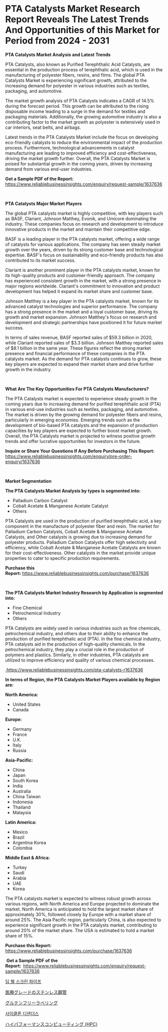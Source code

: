 <p><h1>PTA Catalysts Market Research Report Reveals The Latest Trends And Opportunities of this Market for Period from 2024 - 2031</h1></p><p><strong>PTA Catalysts Market Analysis and Latest Trends</strong></p>
<p><p>PTA Catalysts, also known as Purified Terephthalic Acid Catalysts, are essential in the production process of terephthalic acid, which is used in the manufacturing of polyester fibers, resins, and films. The global PTA Catalysts Market is experiencing significant growth, attributed to the increasing demand for polyester in various industries such as textiles, packaging, and automotive.</p><p>The market growth analysis of PTA Catalysts indicates a CAGR of 14.5% during the forecast period. This growth can be attributed to the rising disposable income leading to a surge in the demand for textiles and packaging materials. Additionally, the growing automotive industry is also a contributing factor to the market growth as polyester is extensively used in car interiors, seat belts, and airbags.</p><p>Latest trends in the PTA Catalysts Market include the focus on developing eco-friendly catalysts to reduce the environmental impact of the production process. Furthermore, technological advancements in catalyst manufacturing are leading to improved efficiency and cost-effectiveness, driving the market growth further. Overall, the PTA Catalysts Market is poised for substantial growth in the coming years, driven by increasing demand from various end-user industries.</p></p>
<p><strong>Get a Sample PDF of the Report:&nbsp;</strong> <a href="https://www.reliablebusinessinsights.com/enquiry/request-sample/1637636">https://www.reliablebusinessinsights.com/enquiry/request-sample/1637636</a></p>
<p>&nbsp;</p>
<p><strong>PTA Catalysts Major Market Players</strong></p>
<p><p>The global PTA catalysts market is highly competitive, with key players such as BASF, Clariant, Johnson Matthey, Evonik, and Umicore dominating the industry. These companies focus on research and development to introduce innovative products in the market and maintain their competitive edge.</p><p>BASF is a leading player in the PTA catalysts market, offering a wide range of catalysts for various applications. The company has seen steady market growth over the years, driven by its strong customer base and technological expertise. BASF's focus on sustainability and eco-friendly products has also contributed to its market success.</p><p>Clariant is another prominent player in the PTA catalysts market, known for its high-quality products and customer-friendly approach. The company has experienced consistent growth in the market, with a strong presence in major regions worldwide. Clariant's commitment to innovation and product development has helped it expand its market share and customer base.</p><p>Johnson Matthey is a key player in the PTA catalysts market, known for its advanced catalyst technologies and superior performance. The company has a strong presence in the market and a loyal customer base, driving its growth and market expansion. Johnson Matthey's focus on research and development and strategic partnerships have positioned it for future market success.</p><p>In terms of sales revenue, BASF reported sales of $59.3 billion in 2020, while Clariant reported sales of $3.3 billion. Johnson Matthey reported sales of $8.1 billion in the same year. These figures reflect the strong market presence and financial performance of these companies in the PTA catalysts market. As the demand for PTA catalysts continues to grow, these key players are expected to expand their market share and drive further growth in the industry.</p></p>
<p>&nbsp;</p>
<p><strong>What Are The Key Opportunities For PTA Catalysts Manufacturers?</strong></p>
<p><p>The PTA Catalysts market is expected to experience steady growth in the coming years due to increasing demand for purified terephthalic acid (PTA) in various end-use industries such as textiles, packaging, and automotive. The market is driven by the growing demand for polyester fibers and resins, particularly in emerging economies. Emerging trends such as the development of bio-based PTA catalysts and the expansion of production capacities by key players are expected to further boost market growth. Overall, the PTA Catalysts market is projected to witness positive growth trends and offer lucrative opportunities for investors in the future.</p></p>
<p><strong>Inquire or Share Your Questions If Any Before Purchasing This Report:</strong> <a href="https://www.reliablebusinessinsights.com/enquiry/pre-order-enquiry/1637636">https://www.reliablebusinessinsights.com/enquiry/pre-order-enquiry/1637636</a></p>
<p>&nbsp;</p>
<p><strong>Market Segmentation</strong></p>
<p><strong>The PTA Catalysts Market Analysis by types is segmented into:</strong></p>
<p><ul><li>Palladium Carbon Catalyst</li><li>Cobalt Acetate & Manganese Acetate Catalyst</li><li>Others</li></ul></p>
<p><p>PTA Catalysts are used in the production of purified terephthalic acid, a key component in the manufacture of polyester fiber and resin. The market for Palladium Carbon Catalysts, Cobalt Acetate & Manganese Acetate Catalysts, and Other catalysts is growing due to increasing demand for polyester products. Palladium Carbon Catalysts offer high selectivity and efficiency, while Cobalt Acetate & Manganese Acetate Catalysts are known for their cost-effectiveness. Other catalysts in the market provide unique properties to cater to specific production requirements.</p></p>
<p><strong>Purchase this Report:&nbsp;</strong><a href="https://www.reliablebusinessinsights.com/purchase/1637636">https://www.reliablebusinessinsights.com/purchase/1637636</a></p>
<p>&nbsp;</p>
<p><strong>The PTA Catalysts Market Industry Research by Application is segmented into:</strong></p>
<p><ul><li>Fine Chemical</li><li>Petrochemical Industry</li><li>Others</li></ul></p>
<p><p>PTA Catalysts are widely used in various industries such as fine chemicals, petrochemical industry, and others due to their ability to enhance the production of purified terephthalic acid (PTA). In the fine chemical industry, PTA catalysts aid in the production of high-quality chemicals. In the petrochemical industry, they play a crucial role in the production of polymers and plastics. Similarly, in other industries, PTA catalysts are utilized to improve efficiency and quality of various chemical processes.</p></p>
<p><a href="https://www.reliablebusinessinsights.com/pta-catalysts-r1637636">&nbsp;https://www.reliablebusinessinsights.com/pta-catalysts-r1637636</a></p>
<p><strong>In terms of Region, the PTA Catalysts Market Players available by Region are:</strong></p>
<p>
    <p> <strong> North America: </strong>
        <ul>
            <li>United States</li>
            <li>Canada</li>
        </ul>
        </p> 
    <p> <strong> Europe: </strong>
        <ul>
            <li>Germany</li>
            <li>France</li>
            <li>U.K.</li>
            <li>Italy</li>
            <li>Russia</li>
        </ul>
        </p> 
    <p> <strong> Asia-Pacific: </strong>
        <ul>
            <li>China</li>
            <li>Japan</li>
            <li>South Korea</li>
            <li>India</li>
            <li>Australia</li>
            <li>China Taiwan</li>
            <li>Indonesia</li>
            <li>Thailand</li>
            <li>Malaysia</li>
        </ul>
        </p> 
    <p> <strong> Latin America: </strong>
        <ul>
            <li>Mexico</li>
            <li>Brazil</li>
            <li>Argentina Korea</li>
            <li>Colombia</li>
        </ul>
        </p> 
    <p> <strong> Middle East & Africa: </strong>
        <ul>
            <li>Turkey</li>
            <li>Saudi</li>
            <li>Arabia</li>
            <li>UAE</li>
            <li>Korea</li>
        </ul>
    </p>
    </p>
<p><p>The PTA catalysts market is expected to witness robust growth across various regions, with North America and Europe projected to dominate the market. North America is anticipated to hold the largest market share of approximately 30%, followed closely by Europe with a market share of around 25%. The Asia Pacific region, particularly China, is also expected to experience significant growth in the PTA catalysts market, contributing to around 20% of the market share. The USA is estimated to hold a market share of 15%.</p></p>
<p><strong>Purchase this Report: </strong><a href="https://www.reliablebusinessinsights.com/purchase/1637636">https://www.reliablebusinessinsights.com/purchase/1637636</a></p>
<p>&nbsp;<strong>Get a Sample PDF of the Report:&nbsp;&nbsp;</strong><a href="https://www.reliablebusinessinsights.com/enquiry/request-sample/1637636">https://www.reliablebusinessinsights.com/enquiry/request-sample/1637636</a></p>
<p><strong></strong></p>
<p><p><a href="https://github.com/vseigx30c9a1j/Market-Research-Report-List-2/blob/main/2919341141829.md">딥 웰 스크린 파이프</a></p><p><a href="https://github.com/dawson566/Market-Research-Report-List-1/blob/main/9274226136308.md">医療グレードのステンレス鋼管</a></p><p><a href="https://medium.com/@donnell4596/%E3%82%B0%E3%83%AB%E3%83%86%E3%83%B3%E3%83%95%E3%83%AA%E3%83%BC%E3%83%A9%E3%83%99%E3%83%AA%E3%83%B3%E3%82%B0%E5%B8%82%E5%A0%B4%E3%81%AE%E6%96%B0%E8%88%88%E3%83%88%E3%83%AC%E3%83%B3%E3%83%89%E3%81%A8%E5%B0%86%E6%9D%A5%E3%81%AE%E5%B1%95%E6%9C%9B-2024%E5%B9%B4%E3%81%8B%E3%82%892031%E5%B9%B4%E3%81%BE%E3%81%A7%E3%81%AE%E6%9C%9F%E9%96%93-1030b9c3bffc">グルテンフリーラベリング</a></p><p><a href="https://github.com/WilburKihn5676/Market-Research-Report-List-2/blob/main/9248978141830.md">사이클론 디샌더스</a></p><p><a href="https://medium.com/@violawzepeda0462024/%E9%AB%98%E6%80%A7%E8%83%BD%E3%82%B3%E3%83%B3%E3%83%94%E3%83%A5%E3%83%BC%E3%83%86%E3%82%A3%E3%83%B3%E3%82%B0-hpc-%E5%B8%82%E5%A0%B4%E3%81%AE%E6%88%90%E9%95%B7%E8%A6%8B%E9%80%9A%E3%81%97%E3%81%AF-2024%E5%B9%B4%E3%81%8B%E3%82%892031%E5%B9%B4%E3%81%BE%E3%81%A7%E3%81%A7%E3%81%82%E3%82%8A-%E5%B8%82%E5%A0%B4%E3%81%AE%E3%83%88%E3%83%AC%E3%83%B3%E3%83%89%E5%88%86%E6%9E%90%E3%81%AB%E3%82%88%E3%82%8B%E3%82%A2%E3%83%97%E3%83%AA%E3%82%B1%E3%83%BC%E3%82%B7%E3%83%A7%E3%83%B3-%E5%9C%B0%E5%9F%9F%E5%88%A5%E3%81%AE%E8%A6%8B%E9%80%9A%E3%81%97%E3%81%A8%E5%8F%8E%E7%9B%8A%E3%81%AB%E3%82%88%E3%82%8B-%E3%81%AEcagr%E3%81%A7%E3%83%97%E3%83%AD%E3%82%B8%E3%82%A7%E3%82%AF%E3%82%B7%E3%83%A7%E3%83%B3%E3%81%95%E3%82%8C%E3%81%A6%E3%81%84%E3%81%BE%E3%81%99-c5aa86f338bf">ハイパフォーマンスコンピューティング (HPC)</a></p></p>